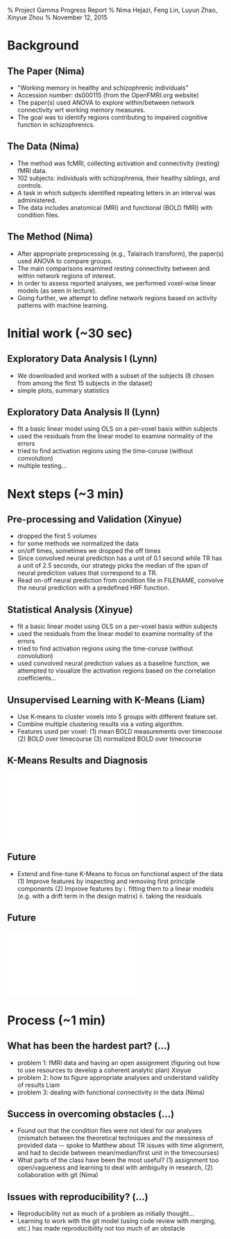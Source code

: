 % Project Gamma Progress Report
% Nima Hejazi, Feng Lin, Luyun Zhao, Xinyue Zhou
% November 12, 2015


# Background

## The Paper (Nima)

- "Working memory in healthy and schizophrenic individuals"
- Accession number: ds000115 (from the OpenFMRI.org website)
- The paper(s) used ANOVA to explore within/between network connectivity wrt working memory measures.
- The goal was to identify regions contributing to impaired cognitive function in schizophrenics.

## The Data (Nima)

- The method was fcMRI, collecting activation and connectivity (resting) fMRI data.
- 102 subjects: individuals with schizophrenia, their healthy siblings, and controls.
- A task in which subjects identified repeating letters in an interval was administered.
- The data includes anatomical (MRI) and functional (BOLD fMRI) with condition files.

## The Method (Nima)

- After appropriate preprocessing (e.g., Talairach transform), the paper(s) used ANOVA to compare groups.
- The main comparisons examined resting connectivity between and within network regions of interest.
- In order to assess reported analyses, we performed voxel-wise linear models (as seen in lecture).
- Going further, we attempt to define network regions based on activity patterns with machine learning.

# Initial work (~30 sec)

## Exploratory Data Analysis I (Lynn)

- We downloaded and worked with a subset of the subjects (8 chosen from among the first 15 subjects in the dataset)
- simple plots, summary statistics

## Exploratory Data Analysis II (Lynn)

- fit a basic linear model using OLS on a per-voxel basis within subjects
- used the residuals from the linear model to examine normality of the errors
- tried to find activation regions using the time-coruse (without convolution)
- multiple testing...


# Next steps (~3 min)

## Pre-processing and Validation (Xinyue)

- dropped the first 5 volumes
- for some methods we normalized the data
- on/off times, sometimes we dropped the off times
- Since convolved neural prediction has a unit of 0.1 second while TR has a unit of 2.5 seconds, our strategy picks the median of the span of neural prediction values that correspond to a TR.
- Read on-off neural prediction from condition file in FILENAME, convolve the neural prediction with a predefined HRF function.

## Statistical Analysis (Xinyue)

- fit a basic linear model using OLS on a per-voxel basis within subjects
- used the residuals from the linear model to examine normality of the errors
- tried to find activation regions using the time-coruse (without convolution)
- used convolved neural prediction values as a baseline function, we attempted to visualize the activation regions based on the correlation coefficients...

## Unsupervised Learning with K-Means (Liam)

- Use K-means to cluster voxels into 5 groups with different feature set.
- Combine multiple clustering results via a voting algorithm.
- Features used per voxel: 
    (1) mean BOLD measurements over timecouse
    (2) BOLD over timecourse
    (3) normalized BOLD over timecourse

## K-Means Results and Diagnosis
![Comparison across feature sets for the same subject](./subject_across_methods.pdf)

## Future

- Extend and fine-tune K-Means to focus on functional aspect of the data
    (1) Improve features by inspecting and removing first principle components
    (2) Improve features by 
        i. fitting them to a linear models (e.g. with a drift term in the design matrix) 
        ii. taking the residuals


## Future
![An example: residuals after removing the first two PCs](./first_pcs_removed.pdf)

# Process (~1 min)

## What has been the hardest part? (...)

- problem 1: fMRI data and having an open assignment (figuring out how to use resources to develop a coherent analytic plan) Xinyue
- problem 2: how to figure appropriate analyses and understand validity of results Liam
- problem 3: dealing with functional connectivity in the data (Nima)

## Success in overcoming obstacles (...)

- Found out that the condition files were not ideal for our analyses (mismatch between the theoretical techniques and the messiness of provided data -- spoke to Matthew about TR issues with time alignment, and had to decide between mean/median/first unit in the timecourses)
- What parts of the class have been the most useful? (1) assignment too open/vagueness and learning to deal with ambiguity in research, (2) collaboration with git (Nima)

## Issues with reproducibility? (...)

- Reproducibility not as much of a problem as initially thought...
- Learning to work with the git model (using code review with merging, etc.) has made reproducibility not too much of an obstacle
